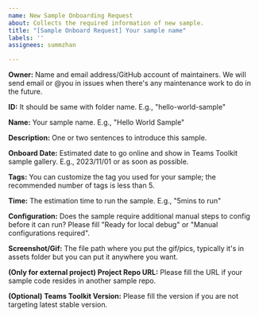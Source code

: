 ```yaml
---
name: New Sample Onboarding Request
about: Collects the required information of new sample.
title: "[Sample Onboard Request] Your sample name"
labels: ''
assignees: summzhan

---
```


**Owner:**
Name and email address/GitHub account of maintainers. We will send email or @you in issues when there's any maintenance work to do in the future.

**ID:**
It should be same with folder name. E.g., "hello-world-sample"

**Name:**
Your sample name. E.g., "Hello World Sample"

**Description:**
One or two sentences to introduce this sample.

**Onboard Date:**
Estimated date to go online and show in Teams Toolkit sample gallery. E.g., 2023/11/01 or as soon as possible.

**Tags:**
You can customize the tag you used for your sample; the recommended number of tags is less than 5.

**Time:**
The estimation time to run the sample. E.g., "5mins to run"

**Configuration:**
Does the sample require additional manual steps to config before it can run? Please fill "Ready for local debug" or "Manual configurations required".

**Screenshot/Gif:**
The file path where you put the gif/pics, typically it's in assets folder but you can put it anywhere you want.

**(Only for external project) Project Repo URL:**
Please fill the URL if your sample code resides in another sample repo.

**(Optional) Teams Toolkit Version:**
Please fill the version if you are not targeting latest stable version.
